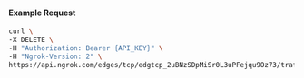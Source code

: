 <!-- Code generated for API Clients. DO NOT EDIT. -->

#### Example Request

```bash
curl \
-X DELETE \
-H "Authorization: Bearer {API_KEY}" \
-H "Ngrok-Version: 2" \
https://api.ngrok.com/edges/tcp/edgtcp_2uBNzSDpMiSr0L3uPFejqu9Oz73/traffic_policy
```
